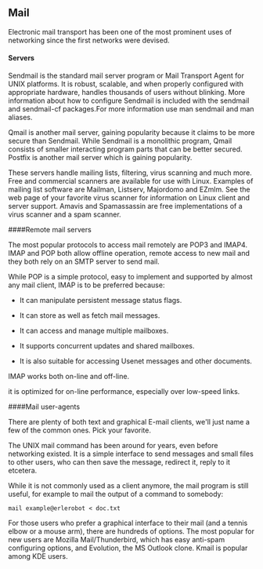## Mail

Electronic mail transport has been one of the most prominent uses of networking since the first networks
were devised.



#### Servers

Sendmail is the standard mail server program or Mail Transport Agent for UNIX platforms. It is robust, scalable, and when properly configured with appropriate hardware, handles thousands of users without blinking. More information about how to configure Sendmail is included with the sendmail and sendmail-cf packages.For more information use  man sendmail and man aliases.

Qmail is another mail server, gaining popularity because it claims to be more secure than Sendmail. While Sendmail is a monolithic program, Qmail consists of smaller interacting program parts that can be better secured. Postfix is another mail server which is gaining popularity.

These servers handle mailing lists, filtering, virus scanning and much more. Free and commercial scanners are available for use with Linux. Examples of mailing list software are Mailman, Listserv, Majordomo and EZmlm. See the web page of your favorite virus scanner for information on Linux client and server support. Amavis and Spamassassin are free implementations of a virus scanner and a spam scanner.

####Remote mail servers

The most popular protocols to access mail remotely are POP3 and IMAP4. IMAP and POP both allow offline operation, remote access to new mail and they both rely on an SMTP server to send mail.

While POP is a simple protocol, easy to implement and supported by almost any mail client, IMAP is to be preferred because:

- It can manipulate persistent message status flags.

- It can store as well as fetch mail messages.

- It can access and manage multiple mailboxes.

- It supports concurrent updates and shared mailboxes.

- It is also suitable for accessing Usenet messages and other documents.

IMAP works both on-line and off-line.

it is optimized for on-line performance, especially over low-speed links.

####Mail user-agents

There are plenty of both text and graphical E-mail clients, we'll just name a few of the common ones. Pick your favorite.

The UNIX mail command has been around for years, even before networking existed. It is a simple interface to send messages and small files to other users, who can then save the message, redirect it, reply to it etcetera.

While it is not commonly used as a client anymore, the mail program is still useful, for example to mail the output of a command to somebody:
```
mail example@erlerobot < doc.txt
```

For those users who prefer a graphical interface to their mail (and a tennis elbow or a mouse arm), there are hundreds of options. The most popular for new users are Mozilla Mail/Thunderbird, which has easy anti-spam configuring options, and Evolution, the MS Outlook clone. Kmail is popular among KDE users.
